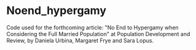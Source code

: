 # Noend_hypergamy
Code used for the forthcoming article: "No End to Hypergamy when Considering the Full Married Population" at Population Development and Review, by Daniela Urbina, Margaret Frye and Sara Lopus.
